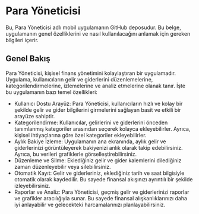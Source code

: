 # Para Yöneticisi

Bu, Para Yöneticisi adlı mobil uygulamanın GitHub deposudur. Bu belge, uygulamanın genel özelliklerini ve nasıl kullanılacağını anlamak için gereken bilgileri içerir.

## Genel Bakış

Para Yöneticisi, kişisel finans yönetimini kolaylaştıran bir uygulamadır. Uygulama, kullanıcıların gelir ve giderlerini düzenlemelerine, kategorilendirmelerine, izlemelerine ve analiz etmelerine olanak tanır.
İşte bu uygulamanın bazı temel özellikleri:

- Kullanıcı Dostu Arayüz: Para Yöneticisi, kullanıcıların hızlı ve kolay bir şekilde gelir ve gider bilgilerini girmelerini sağlayan basit ve etkili bir arayüze sahiptir.
- Kategorilendirme: Kullanıcılar, gelirlerini ve giderlerini önceden tanımlanmış kategoriler arasından seçerek kolayca ekleyebilirler. Ayrıca, kişisel ihtiyaçlarına göre özel kategoriler ekleyebilirler.
- Aylık Bakiye İzleme: Uygulamanın ana ekranında, aylık gelir ve giderlerinizi görüntüleyerek bakiyenizi anlık olarak takip edebilirsiniz. Ayrıca, bu verileri grafiklerle görselleştirebilirsiniz.
- Düzenleme ve Silme: Eklediğiniz gelir ve gider kalemlerini dilediğiniz zaman düzenleyebilir veya silebilirsiniz.
- Otomatik Kayıt: Gelir ve giderleriniz, eklediğiniz tarih ve saat bilgisiyle otomatik olarak kaydedilir. Bu sayede finansal akışınızı ayrıntılı bir şekilde izleyebilirsiniz.
- Raporlar ve Analiz: Para Yöneticisi, geçmiş gelir ve giderlerinizi raporlar ve grafikler aracılığıyla sunar. Bu sayede finansal alışkanlıklarınızı daha iyi anlayabilir ve gelecekteki harcamalarınızı planlayabilirsiniz.
